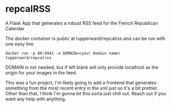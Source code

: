 # repcalRSS
A Flask App that generates a robust RSS feed for the French Republican Calendar

The docker container is public at tupperward/repcalrss and can be run with one easy line 

`docker run -p 80:6942 -e DOMAIN=<your domain name> tupperward/repcalrss`

DOMAIN is not needed, but if left blank will only provide localhost as the origin for your images in the feed.

This was a fun project, I'm likely going to add a frontend that generates something from the most recent entry in the xml just so it's a bit prettier. Other than that, I think I'm gonna let this sorta just chill out. Reach out if you want any help with anything.
